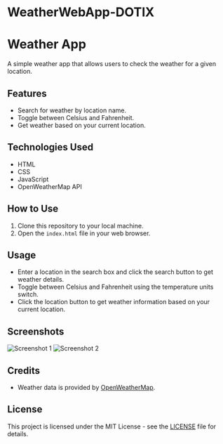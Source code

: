 # WeatherWebApp-DOTIX

# Weather App

A simple weather app that allows users to check the weather for a given location.

## Features

- Search for weather by location name.
- Toggle between Celsius and Fahrenheit.
- Get weather based on your current location.

## Technologies Used

- HTML
- CSS
- JavaScript
- OpenWeatherMap API

## How to Use

1. Clone this repository to your local machine.
2. Open the `index.html` file in your web browser.

## Usage

- Enter a location in the search box and click the search button to get weather details.
- Toggle between Celsius and Fahrenheit using the temperature units switch.
- Click the location button to get weather information based on your current location.

## Screenshots

![Screenshot 1](screenshots/screenshot1.png)
![Screenshot 2](screenshots/screenshot2.png)

## Credits

- Weather data is provided by [OpenWeatherMap](https://openweathermap.org/).

## License

This project is licensed under the MIT License - see the [LICENSE](LICENSE) file for details.

